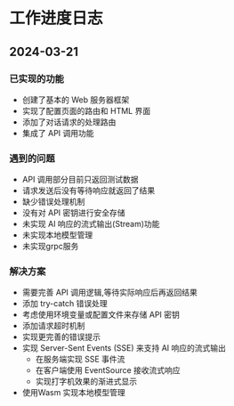 # 工作进度日志

## 2024-03-21

### 已实现的功能
- 创建了基本的 Web 服务器框架
- 实现了配置页面的路由和 HTML 界面
- 添加了对话请求的处理路由
- 集成了 API 调用功能

### 遇到的问题
- API 调用部分目前只返回测试数据
- 请求发送后没有等待响应就返回了结果
- 缺少错误处理机制
- 没有对 API 密钥进行安全存储
- 未实现 AI 响应的流式输出(Stream)功能
- 未实现本地模型管理
- 未实现grpc服务

### 解决方案
- 需要完善 API 调用逻辑,等待实际响应后再返回结果
- 添加 try-catch 错误处理
- 考虑使用环境变量或配置文件来存储 API 密钥
- 添加请求超时机制
- 实现更完善的错误提示
- 实现 Server-Sent Events (SSE) 来支持 AI 响应的流式输出
  - 在服务端实现 SSE 事件流
  - 在客户端使用 EventSource 接收流式响应
  - 实现打字机效果的渐进式显示
- 使用Wasm 实现本地模型管理